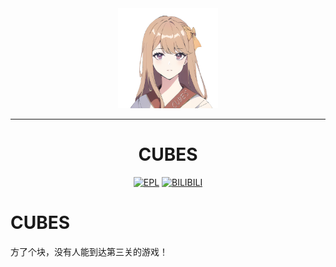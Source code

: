 <div align="center">
    <img width="160" src="image/CUBES_MA_x1000.png" alt="logo"></br>

----
<h1>CUBES</h1>

[![EPL](https://img.shields.io/badge/EPL-5.9X-FF0000)](http://www.eyuyan.com/)
[![BILIBILI](https://img.shields.io/badge/BILIBILI-WuXiaoMu-08a7dc)](https://space.bilibili.com/323611141)
</div>








# CUBES

方了个块，没有人能到达第三关的游戏！
